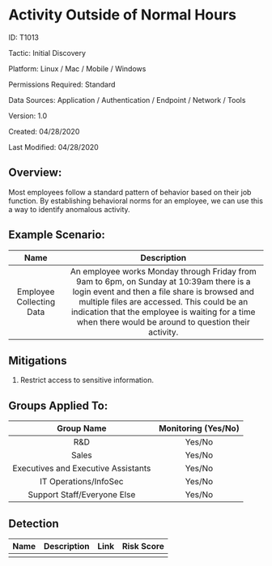 # **Activity Outside of Normal Hours**

ID: T1013

Tactic: Initial Discovery

Platform: Linux / Mac / Mobile / Windows

Permissions Required: Standard

Data Sources: Application / Authentication / Endpoint / Network / Tools

Version: 1.0

Created: 04/28/2020

Last Modified: 04/28/2020


## **Overview:**
Most employees follow a standard pattern of behavior based on their job function. By establishing behavioral norms for an employee, we can use this a way to identify anomalous activity.
## **Example Scenario:**

| Name | Description |
| :---:| :---:|
| Employee Collecting Data | An employee works Monday through Friday from 9am to 6pm, on Sunday at 10:39am there is a login event and then a file share is browsed and multiple files are accessed. This could be an indication that the employee is waiting for a time when there would be around to question their activity.  |
  

## **Mitigations**

1. Restrict access to sensitive information. 



## **Groups Applied To:**
| Group Name | Monitoring (Yes/No) |
| :---: | :---:|
| R&D	| Yes/No |
| Sales | Yes/No |
| Executives and Executive Assistants |	Yes/No |
| IT Operations/InfoSec	| Yes/No |
|Support Staff/Everyone Else | Yes/No|

## **Detection**
| Name | Description | Link | Risk Score |
| :---: | :---:|:---: | :---:|
|  | | | |  






